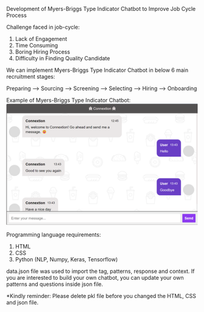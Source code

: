 Development of Myers-Briggs Type Indicator Chatbot to Improve Job Cycle Process 

Challenge faced in job-cycle:
1. Lack of Engagement
2. Time Consuming
3. Boring Hiring Process
4. Difficulty in Finding Quality Candidate

We can implement Myers-Briggs Type Indicator Chatbot in below 6 main recruitment stages:

Preparing --> Sourcing --> Screening --> Selecting --> Hiring --> Onboarding

Example of Myers-Briggs Type Indicator Chatbot:
![](/chatbot.png)

Programming language requirements:
1. HTML
2. CSS
3. Python (NLP, Numpy, Keras, Tensorflow)

data.json file was used to import the tag, patterns, response and context. If you are interested  to build your own chatbot, you can update your own patterns and questions inside json file.

*Kindly reminder: Please delete pkl file before you changed the HTML, CSS and json file.
